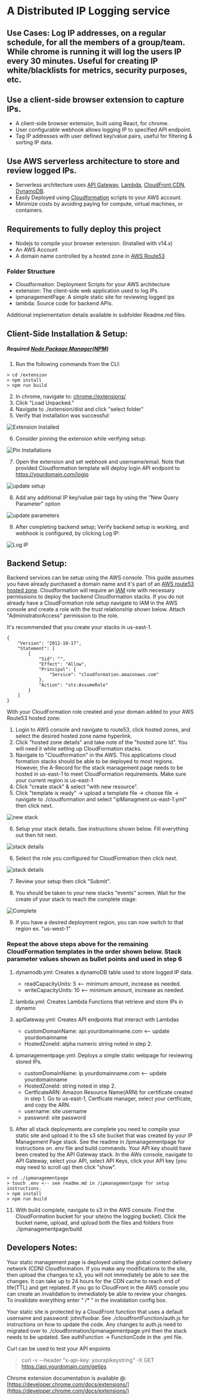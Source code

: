 # A Distributed IP Logging service

## Use Cases: Log IP addresses, on a regular schedule, for all the members of a group/team. While chrome is running it will log the users IP every 30 minutes. Useful for creating IP white/blacklists for metrics, security purposes, etc.

## Use a client-side browser extension to capture IPs.

- A client-side browser extension, built using React, for chrome.
- User configurable webhook allows logging IP to specified API endpoint.
- Tag IP addresses with user defined key/value pairs, useful for filtering & sorting IP data.

## Use AWS serverless architecture to store and review logged IPs.

- Serverless architecture uses [API Gateway](https://aws.amazon.com/api-gateway/), [Lambda](https://aws.amazon.com/lambda/), [CloudFront CDN](https://aws.amazon.com/cloudfront/), [DynamoDB](https://aws.amazon.com/dynamodb/).
- Easily Deployed using [Cloudformation](https://aws.amazon.com/cloudformation/) scripts to your AWS account.
- Minimize costs by avoiding paying for compute, virtual machines, or containers.

## Requirements to fully deploy this project

- Nodejs to compile your browser extension. (Installed with v14.x)
- An AWS Account
- A domain name controlled by a hosted zone in [AWS Route53](https://aws.amazon.com/route53/)

### Folder Structure

- Cloudformation: Deployment Scripts for your AWS architecture
- extension: The client-side web application used to log IPs.
- ipmanagementPage: A simple static site for reviewing logged ips
- lambda: Source code for backend APIs.
 
 Additional implementation details available in subfolder Readme.md files.

## Client-Side Installation & Setup:

##### Required [Node Package Manager(NPM)](https://www.npmjs.com/)

1. Run the following commands from the CLI:

```
> cd /extension
> npm install
> npm run build
```

2. In chrome, navigate to:  [chrome://extensions/](chrome://extensions/)
3. Click "Load Unpacked."
4. Navigate to ./extension/dist and click "select folder"
5. Verify that installation was successful:

![Extension Installed](./extensionInstalled.png)

6. Consider pinning the extension while verifying setup:

![Pin Installations](./pintExtension.png)

7. Open the extension and set webhook and username/email. Note that provided Cloudformation template will deploy login API endpoint to https://yourdomain.com/logip

![update setup](./update.png)

8. Add any additional IP key/value pair tags by using the "New Query Parameter" option

![update parameters](./param.png)

9. After completing backend setup; Verify backend setup is working, and webhook is configured, by clicking Log IP:

![Log IP](./log.png)

## Backend Setup:

Backend services can be setup using the AWS console.
This guide assumes you have already purchased a domain name and it's part of an [AWS route53 hosted zone](https://docs.aws.amazon.com/Route53/latest/DeveloperGuide/hosted-zones-working-with.html).
Cloudformation will require an [IAM](https://aws.amazon.com/iam/) role with necessary permissions to deploy the backend Cloudformation stacks.
If you do not already have a CloudFormation role setup navigate to IAM in the AWS console and create a role with the trust relationship shown below. Attach "AdministratorAccess" permission to the role.

It's recommended that you create your stacks in us-east-1.

```
{
    "Version": "2012-10-17",
    "Statement": [
        {
            "Sid": "",
            "Effect": "Allow",
            "Principal": {
                "Service": "cloudformation.amazonaws.com"
            },
            "Action": "sts:AssumeRole"
        }
    ]
}
```

With your CloudFormation role created and your domain added to your AWS Route53 hosted zone:

1. Login to AWS console and navigate to route53, click hosted zones, and select the desired hosted zone name hyperlink.
2. Click "hosted zone details" and take note of the "hosted zone Id". You will need it while setting up CloudFormation stacks.
3. Navigate to "Cloudformation" in the AWS. This applications cloud formation stacks should be able to be deployed to most regions. However, the A-Record for the stack management page needs to be hosted in us-east-1 to meet CloudFormation requirements. Make sure your current region is us-east-1
4. Click "create stack" & select "with new resource".
5. Click "template is ready" -> upload a template file -> choose file -> navigate to ./cloudformation and select "ipManagment.us-east-1.yml" then click next.

![new stack](./newstack.png)

6. Setup your stack details. See instructions shown below. Fill everything out then hit next.

![stack details](./stackParams.png)

6. Select the role you configured for CloudFormation then click next.

![stack details](./setRole.png)

7. Review your setup then click "Submit". 

8. You should be taken to your new stacks "events" screen. Wait for the create of your stack to reach the complete stage:

![Complete](./stackComplete.png)

9. If you have a desired deployment region, you can now switch to that region ex. "us-west-1"

### Repeat the above steps above for the remaining CloudFormation templates in the order shown below. Stack parameter values shown as bullet points and used in step 6

1. dynamodb.yml: Creates a dynamoDB table used to store logged IP data.
    - readCapacityUnits: 5 <-- minimum amount, increase as needed.
    - writeCapacityUnits: 10 <-- minimum amount, increase as needed.
2. lambda.yml: Creates Lambda Functions that retrieve and store IPs in dynamo
3. apiGateway.yml: Creates API endpoints that interact with Lambdas
    - customDomainName: api.yourdomainname.com <-- update yourdomainname
    - HostedZoneId: alpha numeric string noted in step 2.
4. ipmanagementpage.yml: Deploys a simple static webpage for reviewing stored IPs.
    - customDomainName: ip.yourdomainname.com <-- update yourdomainname
    - HostedZoneId: string noted in step 2.
    - CertficateARN: Amazon Resource Name(ARN) for certificate created in step 1. Go to us-east-1, Certficate manager, select your certficate, and copy the ARN.
    - username: site username
    - password: site password

10. After all stack deployments are complete you need to compile your static site and upload it to the s3 site bucket that was created by your IP Management Page stack. See the readme in /ipmanagementpage for instructions on .env file and build commands. Your API key should have been created by the API Gateway stack. In the AWs console, navigate to API Gateway, select your API, select API Keys, click your API key (you may need to scroll up) then click "show".

```
> cd ./ipmanagementpage
> touch .env <-- see readme.md in /ipmanagementpage for setup instructions.
> npm install
> npm run build
```

11. With build complete, navigate to s3 in the AWS console. Find the CloudFormation bucket for your site(no the logging bucket). Click the bucket name, upload, and upload both the files and folders from ./ipmanagementpage/build


## Developers Notes:

Your static management page is deployed using the global content delivery network (CDN) Cloudformation. If you make any modifications to the site, then upload the changes to s3, you will not immediately be able to see the changes. It can take up to 24 hours for the CDN cache to reach end of life(TTL) and get replated. If you go to CloudFront in the AWS console you can create an invalidation to immediately be able to review your changes. To invalidate everything enter " /* " in the invalidation config box.

Your static site is protected by a CloudFront function that uses a default username and password: john/foobar. See ./cloudfrontFunction/auth.js for instructions on how to update the code. Any changes to auth.js need to migrated over to ./cloudformation/ipmanagementpage.yml then the stack needs to be updated. See authFunction -> FunctionCode in the .yml file.

Curl can be used to test your API enpoints
> curl -v --header "x-api-key: yourapikeystring" -X GET https://api.yourdomain.com/getips

Chrome extension documentation is available @: [https://developer.chrome.com/docs/extensions/](https://developer.chrome.com/docs/extensions/)